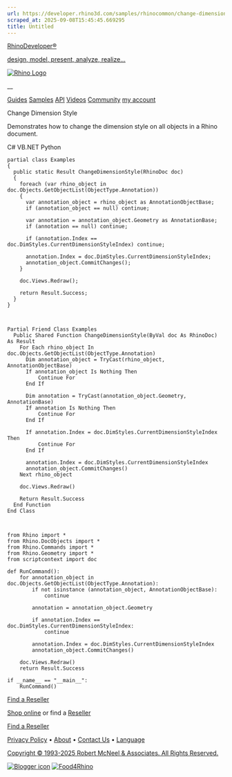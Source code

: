 ```yaml
---
url: https://developer.rhino3d.com/samples/rhinocommon/change-dimension-style/
scraped_at: 2025-09-08T15:45:45.669295
title: Untitled
---
```


[RhinoDeveloper®](/)

[design, model, present, analyze, realize...](/)

[![Rhino Logo](https://developer.rhino3d.com/images/rhinodevlogo.png)](/)

__

[Guides](https://developer.rhino3d.com/guides)
[Samples](https://developer.rhino3d.com/samples)
[API](https://developer.rhino3d.com/api)
[Videos](https://developer.rhino3d.com/videos)
[Community](https://discourse.mcneel.com/c/rhino-developer) [my account
](https://www.rhino3d.com/my-account/ "Manage your account, licenses, and
teams")

Change Dimension Style

Demonstrates how to change the dimension style on all objects in a Rhino
document.

C# VB.NET Python

    
    
    partial class Examples
    {
      public static Result ChangeDimensionStyle(RhinoDoc doc)
      {
        foreach (var rhino_object in doc.Objects.GetObjectList(ObjectType.Annotation))
        {
          var annotation_object = rhino_object as AnnotationObjectBase;
          if (annotation_object == null) continue;
    
          var annotation = annotation_object.Geometry as AnnotationBase;
          if (annotation == null) continue;
    
          if (annotation.Index == doc.DimStyles.CurrentDimensionStyleIndex) continue;
    
          annotation.Index = doc.DimStyles.CurrentDimensionStyleIndex;
          annotation_object.CommitChanges();
        }
    
        doc.Views.Redraw();
    
        return Result.Success;
      }
    }
    
    
    
    Partial Friend Class Examples
      Public Shared Function ChangeDimensionStyle(ByVal doc As RhinoDoc) As Result
    	For Each rhino_object In doc.Objects.GetObjectList(ObjectType.Annotation)
    	  Dim annotation_object = TryCast(rhino_object, AnnotationObjectBase)
    	  If annotation_object Is Nothing Then
    		  Continue For
    	  End If
    
    	  Dim annotation = TryCast(annotation_object.Geometry, AnnotationBase)
    	  If annotation Is Nothing Then
    		  Continue For
    	  End If
    
    	  If annotation.Index = doc.DimStyles.CurrentDimensionStyleIndex Then
    		  Continue For
    	  End If
    
    	  annotation.Index = doc.DimStyles.CurrentDimensionStyleIndex
    	  annotation_object.CommitChanges()
    	Next rhino_object
    
    	doc.Views.Redraw()
    
    	Return Result.Success
      End Function
    End Class
    
    
    
    from Rhino import *
    from Rhino.DocObjects import *
    from Rhino.Commands import *
    from Rhino.Geometry import *
    from scriptcontext import doc
    
    def RunCommand():
        for annotation_object in doc.Objects.GetObjectList(ObjectType.Annotation):
            if not isinstance (annotation_object, AnnotationObjectBase):
                continue
    
            annotation = annotation_object.Geometry
    
            if annotation.Index == doc.DimStyles.CurrentDimensionStyleIndex:
                continue
    
            annotation.Index = doc.DimStyles.CurrentDimensionStyleIndex
            annotation_object.CommitChanges()
    
        doc.Views.Redraw()
        return Result.Success
    
    if __name__ == "__main__":
        RunCommand()
    

  

[Find a Reseller](https://www.rhino3d.com/sales)

[Shop online](https://www.rhino3d.com/store) or find a
[Reseller](https://www.rhino3d.com/sales)

[Find a Reseller](https://www.rhino3d.com/sales)

[Privacy Policy](https://www.rhino3d.com/privacy) •
[About](https://www.rhino3d.com/mcneel/about) • [Contact
Us](https://www.rhino3d.com/mcneel/contact) • [
Language](https://www.rhino3d.com/language "Change to a different region or
language")

[Copyright © 1993-2025 Robert McNeel & Associates. All Rights
Reserved.](https://www.rhino3d.com/mcneel/about)

[](https://www.facebook.com/McNeelRhinoceros/)
[](https://twitter.com/bobmcneel) [](https://www.linkedin.com/groups/75313/)
[](https://www.youtube.com/user/RhinoGuide/videos) [](https://vimeo.com/rhino)
[![Blogger
icon](https://developer.rhino3d.com/images/blogger.svg)](http://blog.rhino3d.com/)
[![Food4Rhino](https://developer.rhino3d.com/images/f4r_icon_01.svg)](https://www.food4rhino.com)


